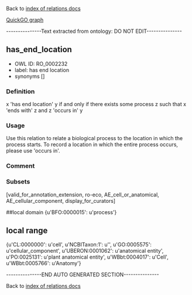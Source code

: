 Back to [index of relations docs](https://github.com/geneontology/annotation_extensions/tree/master/doc)

[QuickGO graph](www.ebi.ac.uk/QuickGO/AnnotationExtensionRelations.html)

---------------Text extracted from ontology: DO NOT EDIT---------------

## has_end_location
* OWL ID: RO_0002232
* label: has end location
* synonyms
[]

### Definition
x 'has end location' y if and only if there exists some process z such that x 'ends with' z and z 'occurs in' y

### Usage
Use this relation to relate a biological process to the location in which the process starts.  To record a location in which the entire process occurs, please use 'occurs in'.

### Comment


### Subsets
[valid_for_annotation_extension, ro-eco, AE_cell_or_anatomical, AE_cellular_component, display_for_curators]

##local domain
{u'BFO:0000015': u'process'}

## local range
{u'CL:0000000': u'cell', u'NCBITaxon:1': u'', u'GO:0005575': u'cellular_component', u'UBERON:0001062': u'anatomical entity', u'PO:0025131': u'plant anatomical entity', u'WBbt:0004017': u'Cell', u'WBbt:0005766': u'Anatomy'}

---------------END AUTO GENERATED SECTION---------------


Back to [index of relations docs](https://github.com/geneontology/annotation_extensions/tree/master/doc)

